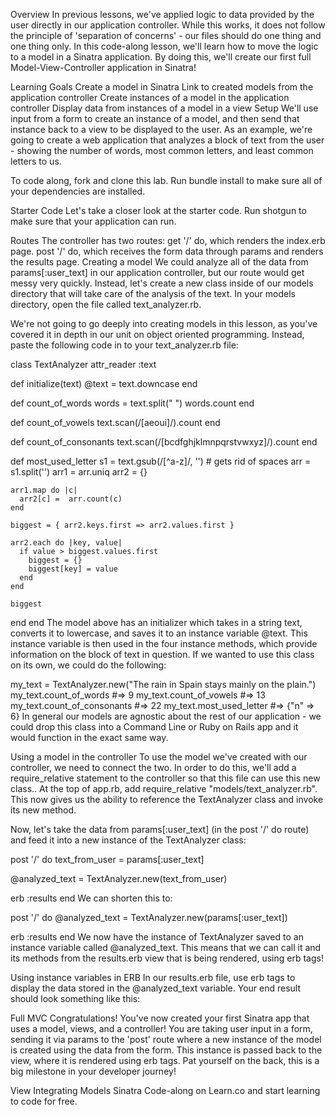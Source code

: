 Overview
In previous lessons, we've applied logic to data provided by the user directly in our application controller. While this works, it does not follow the principle of 'separation of concerns' - our files should do one thing and one thing only. In this code-along lesson, we'll learn how to move the logic to a model in a Sinatra application. By doing this, we'll create our first full Model-View-Controller application in Sinatra!

Learning Goals
Create a model in Sinatra
Link to created models from the application controller
Create instances of a model in the application controller
Display data from instances of a model in a view
Setup
We'll use input from a form to create an instance of a model, and then send that instance back to a view to be displayed to the user. As an example, we're going to create a web application that analyzes a block of text from the user - showing the number of words, most common letters, and least common letters to us.

To code along, fork and clone this lab. Run bundle install to make sure all of your dependencies are installed.

Starter Code
Let's take a closer look at the starter code. Run shotgun to make sure that your application can run.

Routes
The controller has two routes:
get '/' do, which renders the index.erb page.
post '/' do, which receives the form data through params and renders the results page.
Creating a model
We could analyze all of the data from params[:user_text] in our application controller, but our route would get messy very quickly. Instead, let's create a new class inside of our models directory that will take care of the analysis of the text. In your models directory, open the file called text_analyzer.rb.

We're not going to go deeply into creating models in this lesson, as you've covered it in depth in our unit on object oriented programming. Instead, paste the following code in to your text_analyzer.rb file:

class TextAnalyzer
  attr_reader :text

  def initialize(text)
    @text = text.downcase
  end

  def count_of_words
    words = text.split(" ")
    words.count
  end

  def count_of_vowels
    text.scan(/[aeoui]/).count
  end

  def count_of_consonants
    text.scan(/[bcdfghjklmnpqrstvwxyz]/).count
  end

  def most_used_letter
    s1 = text.gsub(/[^a-z]/, '') # gets rid of spaces
    arr = s1.split('')
    arr1 = arr.uniq
    arr2 = {}

    arr1.map do |c|
      arr2[c] =  arr.count(c)
    end

    biggest = { arr2.keys.first => arr2.values.first }

    arr2.each do |key, value|
      if value > biggest.values.first
        biggest = {}
        biggest[key] = value
      end
    end

    biggest
  end
end
The model above has an initializer which takes in a string text, converts it to lowercase, and saves it to an instance variable @text. This instance variable is then used in the four instance methods, which provide information on the block of text in question. If we wanted to use this class on its own, we could do the following:

my_text = TextAnalyzer.new("The rain in Spain stays mainly on the plain.")
my_text.count_of_words #=> 9
my_text.count_of_vowels #=> 13
my_text.count_of_consonants #=> 22
my_text.most_used_letter #=> {"n" => 6}
In general our models are agnostic about the rest of our application - we could drop this class into a Command Line or Ruby on Rails app and it would function in the exact same way.

Using a model in the controller
To use the model we've created with our controller, we need to connect the two. In order to do this, we'll add a require_relative statement to the controller so that this file can use this new class.. At the top of app.rb, add require_relative "models/text_analyzer.rb". This now gives us the ability to reference the TextAnalyzer class and invoke its new method.

Now, let's take the data from params[:user_text] (in the post '/' do route) and feed it into a new instance of the TextAnalyzer class:

post '/' do
  text_from_user = params[:user_text]

  @analyzed_text = TextAnalyzer.new(text_from_user)

  erb :results
end
We can shorten this to:

post '/' do
  @analyzed_text = TextAnalyzer.new(params[:user_text])

  erb :results
end
We now have the instance of TextAnalyzer saved to an instance variable called @analyzed_text. This means that we can call it and its methods from the results.erb view that is being rendered, using erb tags!

Using instance variables in ERB
In our results.erb file, use erb tags to display the data stored in the @analyzed_text variable. Your end result should look something like this:

Full MVC
Congratulations! You've now created your first Sinatra app that uses a model, views, and a controller! You are taking user input in a form, sending it via params to the 'post' route where a new instance of the model is created using the data from the form. This instance is passed back to the view, where it is rendered using erb tags. Pat yourself on the back, this is a big milestone in your developer journey!

View Integrating Models Sinatra Code-along on Learn.co and start learning to code for free.